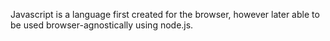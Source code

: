 Javascript is a language first created for the browser, however later able to be used browser-agnostically using node.js.

